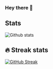 ### Hey there 👋

## Stats

![Github stats](https://github-readme-stats.vercel.app/api?username=Medusa-Gitty&show_icons=true&theme=dracula)

## 🔥 Streak stats
[![GitHub Streak](http://github-readme-streak-stats.herokuapp.com?user=Medusa-Gitty&theme=radical&date_format=M%20j%5B%2C%20Y%5D)](https://git.io/streak-stats)
